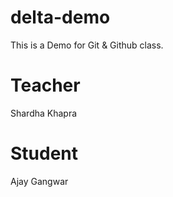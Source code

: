 # delta-demo
This is a Demo for Git &amp; Github class.

# Teacher
Shardha Khapra

# Student 
Ajay Gangwar